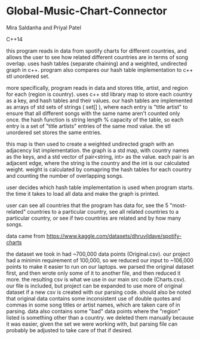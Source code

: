 # Global-Music-Chart-Connector
Mira Saldanha and Priyal Patel

C++14

this program reads in data from spotify charts for different countries, and allows the user to see how related different countries are in terms of song overlap. uses hash tables (separate chaining) and a weighted, undirected graph in c++. program also compares our hash table implementation to c++ stl unordered set.

more specifically, program reads in data and stores title, artist, and region for each (region is country). uses c++ std library map to store each country as a key, and hash tables and their values. our hash tables are implemented as arrays of std sets of strings ( set[] ), where each entry is "title artist" to ensure that all different songs with the same name aren't counted only once. the hash function is string length % capacity of the table, so each entry is a set of "title artists" entries of the same mod value. the stl unordered set stores the same entries.

this map is then used to create a weighted undirected graph with an adjacency list implementation. the graph is a std map, with country names as the keys, and a std vector of pair<string, int> as the value. each pair is an adjacent edge, where the string is the country and the int is our calculated weight. weight is calculated by comapring the hash tables for each country and counting the number of overlapping songs.

user decides which hash table implementation is used when program starts. the time it takes to load all data and make the graph is printed.

user can see all countries that the program has data for, see the 5 "most-related" countries to a particular country, see all related countries to a particular country, or see if two countries are related and by how many songs.

data came from https://www.kaggle.com/datasets/dhruvildave/spotify-charts

the dataset we took in had ~700,000 data points (Original.csv). our project had a minimin requirement of 100,000, so we reduced our input to ~106,000 points to make it easier to run on our laptops. we parsed the original dataset first, and then wrote only some of it to another file, and then reduced it more. the resulting csv is what we use in our main src code (Charts.csv). our file is included, but project can be expanded to use more of original dataset if a new csv is created with our parsing code. should also be noted that original data contains some inconsistent use of double quotes and commas in some song titles or artist names, which are taken care of in parsing. data also contains some "bad" data points where the "region" listed is something other than a country. we deleted them manually because it was easier, given the set we were working with, but parsing file can probably be adjusted to take care of that if desired.
